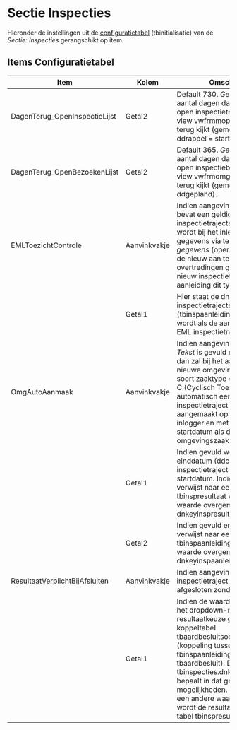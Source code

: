 # Sectie Inspecties

Hieronder de instellingen uit de [configuratietabel](/docs/instellen_inrichten/configuratie.md) (tbinitialisatie) van de *Sectie: Inspecties* gerangschikt op item.

## Items Configuratietabel

| Item | Kolom | Omschrijving |
|---|---|---|
| DagenTerug_OpenInspectieLijst | Getal2 |Default 730. *Getal2* slaat op het aantal dagen dat de lijst (mijn) open inspectietrajecten (d.m.v. view vwfrmmopeninsptrajecten) terug kijkt (gemeten op de ddrappel = startdatum). |
| DagenTerug_OpenBezoekenLijst | Getal2 |Default 365. *Getal2* slaat op het aantal dagen dat de lijst (mijn) open inspectiebezoeken (d.m.v. view vwfrmomgorkestrator_insp) terug kijkt (gemeten op de ddgepland). |
| EMLToezichtControle | Aanvinkvakje | Indien aangevinkt en *Getal1* bevat een geldige inspectietrajectsoort dnkey, dan wordt bij het inlezen van EML gegevens via tegel *Inlezen EML gegevens* (operationsportaal), de nieuw aan te maken overtredingen geplaatst onder nieuw inspectietraject met als aanleiding dit type traject. |
| | Getal1 |Hier staat de dnkey van de inspectietrajectsoort (tbinspaanleiding) dat gebruikt wordt als de aanleiding van het EML inspectietraject. |
| OmgAutoAanmaak | Aanvinkvakje | Indien aangevinkt en de kolom *Tekst* is gevuld met T en/of C dan zal bij het aanmaken van een nieuwe omgevingszaak met soort zaaktype = T (Toezicht) of C (Cyclisch Toezicht) automatisch een nieuw inspectietraject worden aangemaakt op naam van de inlogger en met dezelfde startdatum als die van de omgevingszaak. |
| | Getal1 |Indien gevuld wordt sowieso de einddatum (ddcontrole) van het inspectietraject gevuld met de startdatum. Indien de waarde verwijst naar een dnkey in tbinspresultaat wordt deze waarde overgenomen in dnkeyinspresultaat. |
| | Getal2 |Indien gevuld en de waarde verwijst naar een dnkey in tbinspaanleiding dan wordt deze waarde overgenomen in dnkeyinspaanleiding. |
| ResultaatVerplichtBijAfsluiten | Aanvinkvakje | Indien aangevinkt kan een inspectietraject niet worden afgesloten zonder resultaat. |
| | Getal1 | Indien de waarde 1, dan wordt het dropdown-menu voor de resultaatkeuze gehaald uit de koppeltabel tbaardbesluitsoortinsp (koppeling tussen tbinspaanleiding en tbaardbesluit). De tbinspecties.dnkeyinspaanleiding bepaalt in dat geval de mogelijkheden. Indien *Getal1* een andere waarde heeft, dan wordt de resultaatkeuze uit de tabel tbinspresultaat gehaald. |
